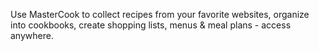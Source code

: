 Use MasterCook to collect recipes from your favorite websites, organize into cookbooks, create shopping lists, menus & meal plans - access anywhere.
